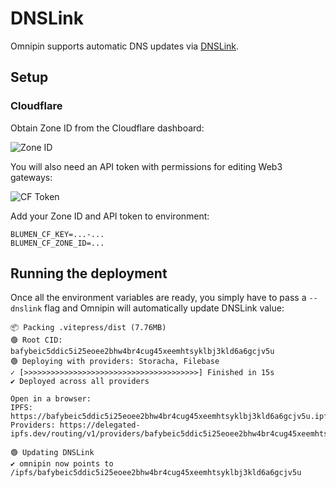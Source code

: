 # DNSLink

Omnipin supports automatic DNS updates via [DNSLink](https://dnslink.dev).

## Setup

### Cloudflare

Obtain Zone ID from the Cloudflare dashboard:

![Zone ID](/cf-zone-id.png)

You will also need an API token with permissions for editing Web3 gateways:

![CF Token](/cf-token.png)

Add your Zone ID and API token to environment:

```
BLUMEN_CF_KEY=...-...
BLUMEN_CF_ZONE_ID=...
```

## Running the deployment

Once all the environment variables are ready, you simply have to pass a `--dnslink` flag and Omnipin will automatically update DNSLink value:

```
📦 Packing .vitepress/dist (7.76MB)
🟢 Root CID: bafybeic5ddic5i25eoee2bhw4br4cug45xeemhtsyklbj3kld6a6gcjv5u
🟢 Deploying with providers: Storacha, Filebase
✓ [>>>>>>>>>>>>>>>>>>>>>>>>>>>>>>>>>>>>>>>] Finished in 15s
✔ Deployed across all providers

Open in a browser:
IPFS:      https://bafybeic5ddic5i25eoee2bhw4br4cug45xeemhtsyklbj3kld6a6gcjv5u.ipfs.dweb.link
Providers: https://delegated-ipfs.dev/routing/v1/providers/bafybeic5ddic5i25eoee2bhw4br4cug45xeemhtsyklbj3kld6a6gcjv5u

🟢 Updating DNSLink
✔ omnipin now points to /ipfs/bafybeic5ddic5i25eoee2bhw4br4cug45xeemhtsyklbj3kld6a6gcjv5u
```
